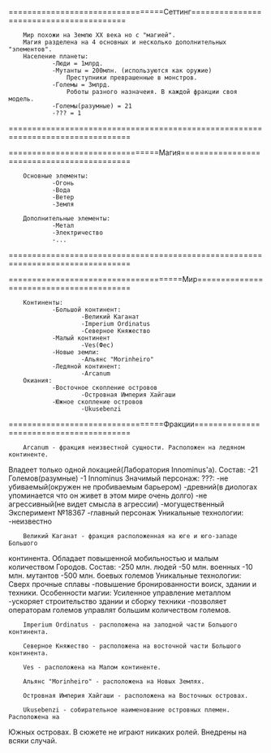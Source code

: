 =================================Сеттинг========================================

		Мир похожи на Землю XX века но с "магией".
		Магия разделена на 4 основных и несколько дополнительных "элементов".
		Население планеты:
				-Люди = 1млрд.
				-Мутанты = 200млн. (используются как оружие)
					Преступники преврашенные в монстров.
				-Големы = 3млрд.
					Роботы разного назначеия. В каждой фракции своя модель.
				-Големы(разумные) = 21
				-??? = 1

================================================================================

================================Магия===========================================

		Основные элементы:
				-Огонь
				-Вода
				-Ветер
				-Земля

		Дополнительные элементы:
				-Метал
				-Электричество
				-...

================================================================================

=====================================Мир========================================

		Континенты:
				-Большой континент:
						-Великий Каганат
						-Imperium Ordinatus
						-Северное Княжество
				-Малый континент
						-Ves(Фес)
				-Новые земли:
						-Альянс "Morinheiro"
				-Ледяной континент:
						-Arcanum
		Окиания:
				-Восточное скопление островов
						-Островная Империя Хайгаши
				-Южное скопление островов
						-Ukusebenzi

=================================Фракции========================================

		Arcanum - фракция неизвестной сущности. Расположен на ледяном континенте.
Владеет только одной локацией(Лаборатория Innominus'а).
			Состав:
				-21 Големов(разумные)
				-1 Innominus
			Значимый персонаж:
				???:
					-не убиваемый(окружен не пробиваемым барьером)
					-древний(в диологах упоминается что он живет в этом мире очень долго)
					-не агрессивный(не видет смысла в агрессии)
					-могущественный
				Эксперимент №18367
					-главный персонаж
			Уникальные технологии:
				-неизвестно

		Великий Каганат - фракция расположенная на юге и юго-западе Большого
континента. Обладает повышенной мобильностью и малым количеством Городов.
			Состав:
					-250 млн. людей
						-50 млн. военных
					-10 млн. мутантов
					-500 млн. боевых големов
			Уникальные технологии:
				Сверх прочные сплавы
					-повышение бронированности воиск, здании и техники.
			Особенности магии:
				Усиленное управление металлом
					-ускоряет строительство здании и сборку техники
					-позволяет операторам големов управлят большим количеством големов.

		Imperium Ordinatus - расположена на заподной части Большого континента.

		Северное Княжество - расположена на восточной части Большого континента.

		Ves - расположена на Малом континенте.

		Альянс "Morinheiro" - расположена на Новых Землях.

		Островная Империя Хайгаши - расположена на Восточных островах.

		Ukusebenzi - собирательное наименование островных племен. Расположена на
Южных островах. В сюжете не играют никаких ролей. Внедрены на всяки случай.
